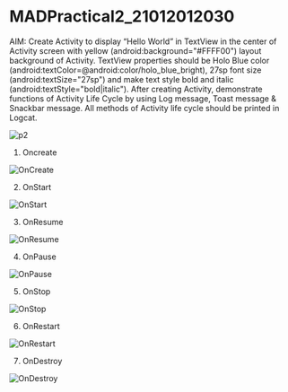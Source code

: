 # MADPractical2_21012012030
AIM: Create Activity to display “Hello World” in TextView in the center of Activity screen with yellow (android:background="#FFFF00") layout background of Activity. TextView properties should be Holo Blue color (android:textColor=@android:color/holo_blue_bright), 27sp font size (android:textSize="27sp") and make text style bold and italic (android:textStyle="bold|italic"). After creating Activity, demonstrate functions of Activity Life Cycle by using Log message, Toast message & Snackbar message. All methods of Activity life cycle should be printed in Logcat.


![p2](https://user-images.githubusercontent.com/111005666/187729247-c509cd7b-a678-4422-a558-a373ba380f6a.png)

1. Oncreate

![OnCreate](https://user-images.githubusercontent.com/111005666/187032316-c0bef277-1a65-478a-8a30-5f1a1a44f034.jpeg)

2. OnStart

![OnStart](https://user-images.githubusercontent.com/111005666/187032337-38e2a3e8-3997-4491-a825-6121fa29cdae.jpeg)

3. OnResume

![OnResume](https://user-images.githubusercontent.com/111005666/187032345-740455d2-09d6-49b5-8491-eed1fa141e99.jpeg)

4. OnPause

![OnPause](https://user-images.githubusercontent.com/111005666/187032372-32ba3fc3-3546-40f6-ada8-8ad2c2c2b043.jpeg)

5. OnStop

![OnStop](https://user-images.githubusercontent.com/111005666/187032383-1ab46f65-f9fb-4a94-a286-db288d5cdf1b.jpeg)

6. OnRestart

![OnRestart](https://user-images.githubusercontent.com/111005666/187032399-91166961-89df-4c06-ac2e-7334aff45039.jpeg)

7. OnDestroy

![OnDestroy](https://user-images.githubusercontent.com/111005666/187032406-7f77a244-87fa-43a2-8ef6-f7f37ea2b567.jpeg)
